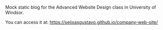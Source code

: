 Mock static blog for the Advanced Website Design class in University of Windsor.

You can access it at: https://seiixasgustavo.github.io/company-web-site/

